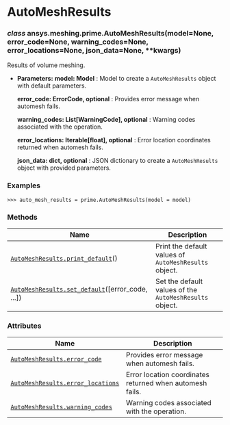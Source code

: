 <!-- vale off -->

# AutoMeshResults

<a id="ansys.meshing.prime.AutoMeshResults"></a>

### *class* ansys.meshing.prime.AutoMeshResults(model=None, error_code=None, warning_codes=None, error_locations=None, json_data=None, \*\*kwargs)

Results of volume meshing.

* **Parameters:**
  **model: Model**
  : Model to create a `AutoMeshResults` object with default parameters.

  **error_code: ErrorCode, optional**
  : Provides error message when automesh fails.

  **warning_codes: List[WarningCode], optional**
  : Warning codes associated with the operation.

  **error_locations: Iterable[float], optional**
  : Error location coordinates returned when automesh fails.

  **json_data: dict, optional**
  : JSON dictionary to create a `AutoMeshResults` object with provided parameters.

### Examples

```pycon
>>> auto_mesh_results = prime.AutoMeshResults(model = model)
```

<!-- !! processed by numpydoc !! -->

### Methods

| Name | Description |
|--------------------------------------------------------------------------------------------------------------------------------------------------------|---------------------------------------------------------|
| [`AutoMeshResults.print_default`](ansys.meshing.prime.AutoMeshResults.print_default.md#ansys.meshing.prime.AutoMeshResults.print_default)()            | Print the default values of `AutoMeshResults` object.   |
| [`AutoMeshResults.set_default`](ansys.meshing.prime.AutoMeshResults.set_default.md#ansys.meshing.prime.AutoMeshResults.set_default)([error_code, ...]) | Set the default values of the `AutoMeshResults` object. |

### Attributes

| Name | Description |
|-------------------------------------------------------------------------------------------------------------------------------------------------|----------------------------------------------------------|
| [`AutoMeshResults.error_code`](ansys.meshing.prime.AutoMeshResults.error_code.md#ansys.meshing.prime.AutoMeshResults.error_code)                | Provides error message when automesh fails.              |
| [`AutoMeshResults.error_locations`](ansys.meshing.prime.AutoMeshResults.error_locations.md#ansys.meshing.prime.AutoMeshResults.error_locations) | Error location coordinates returned when automesh fails. |
| [`AutoMeshResults.warning_codes`](ansys.meshing.prime.AutoMeshResults.warning_codes.md#ansys.meshing.prime.AutoMeshResults.warning_codes)       | Warning codes associated with the operation.             |
<!-- vale on -->